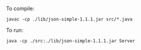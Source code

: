 To compile:
```
javac -cp ./lib/json-simple-1.1.1.jar src/*.java
```

To run:
```
java -cp ./src:./lib/json-simple-1.1.1.jar Server
```

